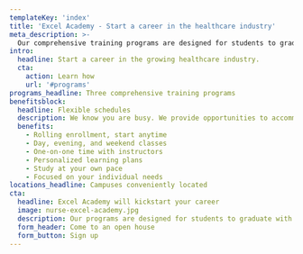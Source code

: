 ```yaml
---
templateKey: 'index'
title: 'Excel Academy - Start a career in the healthcare industry'
meta_description: >-
  Our comprehensive training programs are designed for students to graduate with the skills and knowledge to provide quality health care. We provide programs to become a Certified Nursing Assistant, Phlebotomy Technician, or a EKG Technician.
intro:
  headline: Start a career in the growing healthcare industry.
  cta:
    action: Learn how
    url: '#programs'
programs_headline: Three comprehensive training programs
benefitsblock:
  headline: Flexible schedules
  description: We know you are busy. We provide opportunities to accommodate completing your training program on your terms.
  benefits:
    - Rolling enrollment, start anytime
    - Day, evening, and weekend classes
    - One-on-one time with instructors
    - Personalized learning plans
    - Study at your own pace
    - Focused on your individual needs
locations_headline: Campuses conveniently located
cta:
  headline: Excel Academy will kickstart your career
  image: nurse-excel-academy.jpg
  description: Our programs are designed for students to graduate with the skills to provide quality health care. Call us at (203) 691-7989 or visit one of our campuses to get more information on our courses with no obligations.
  form_header: Come to an open house
  form_button: Sign up
---
```

